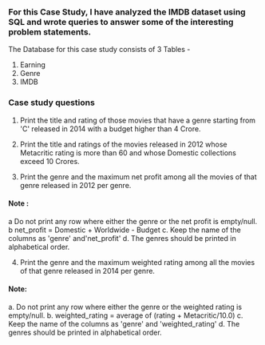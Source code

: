 ### For this Case Study, I have analyzed the IMDB dataset using SQL and wrote queries to answer some of the interesting problem statements.

The Database for this case study consists of 3 Tables -
1. Earning
2. Genre
3. IMDB

### Case study questions

1.  Print the title and rating of those movies that have a genre starting from 'C' released in 2014 with a budget higher than 4 Crore.

2. Print the title and ratings of the movies released in 2012 whose Metacritic rating is more than 60 and whose Domestic collections exceed 10 Crores.

3. Print the genre and the maximum net profit among all the movies of that genre released in 2012 per genre. 

#### Note :
a Do not print any row where either the genre or the net profit is empty/null.
b net_profit = Domestic + Worldwide - Budget
c. Keep the name of the columns as 'genre' and'net_profit'
d. The genres should be printed in alphabetical order. 

4. Print the genre and the maximum weighted rating among all the movies of that genre released in 2014 per genre.

#### Note:
a. Do not print any row where either the genre or the weighted rating is empty/null.
b. weighted_rating = average of (rating + Metacritic/10.0)
c. Keep the name of the columns as 'genre' and 'weighted_rating'
d. The genres should be printed in alphabetical order.
